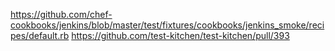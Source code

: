 https://github.com/chef-cookbooks/jenkins/blob/master/test/fixtures/cookbooks/jenkins_smoke/recipes/default.rb
https://github.com/test-kitchen/test-kitchen/pull/393
